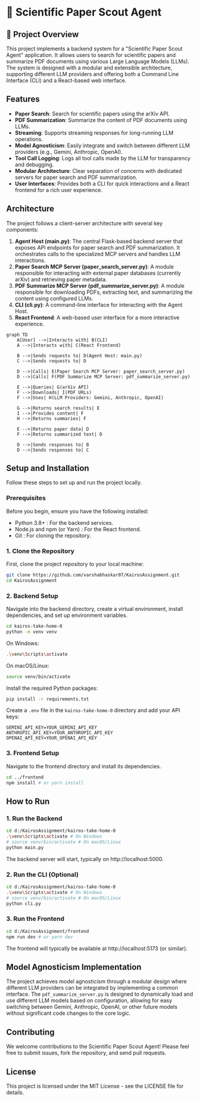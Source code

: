 
# 🧠 Scientific Paper Scout Agent

## 📌 Project Overview

This project implements a backend system for a "Scientific Paper Scout Agent" application. It allows users to search for scientific papers and summarize PDF documents using various Large Language Models (LLMs). The system is designed with a modular and extensible architecture, supporting different LLM providers and offering both a Command Line Interface (CLI) and a React-based web interface.

## Features

-   **Paper Search**: Search for scientific papers using the arXiv API.
-   **PDF Summarization**: Summarize the content of PDF documents using LLMs.
-   **Streaming**: Supports streaming responses for long-running LLM operations.
-   **Model Agnosticism**: Easily integrate and switch between different LLM providers (e.g., Gemini, Anthropic, OpenAI).
-   **Tool Call Logging**: Logs all tool calls made by the LLM for transparency and debugging.
-   **Modular Architecture**: Clear separation of concerns with dedicated servers for paper search and PDF summarization.
-   **User Interfaces**: Provides both a CLI for quick interactions and a React frontend for a rich user experience.

## Architecture

The project follows a client-server architecture with several key components:

1.  **Agent Host (main.py)**: The central Flask-based backend server that exposes API endpoints for paper search and PDF summarization. It orchestrates calls to the specialized MCP servers and handles LLM interactions.
2.  **Paper Search MCP Server (paper_search_server.py)**: A module responsible for interacting with external paper databases (currently arXiv) and retrieving paper metadata.
3.  **PDF Summarize MCP Server (pdf_summarize_server.py)**: A module responsible for downloading PDFs, extracting text, and summarizing the content using configured LLMs.
4.  **CLI (cli.py)**: A command-line interface for interacting with the Agent Host.
5.  **React Frontend**: A web-based user interface for a more interactive experience.



```mermaid
graph TD
    A[User] -->|Interacts with| B(CLI) 
    A -->|Interacts with| C(React Frontend)

    B -->|Sends requests to| D(Agent Host: main.py)
    C -->|Sends requests to| D

    D -->|Calls| E(Paper Search MCP Server: paper_search_server.py)
    D -->|Calls| F(PDF Summarize MCP Server: pdf_summarize_server.py)

    E -->|Queries| G(arXiv API)
    F -->|Downloads| I(PDF URLs)
    F -->|Uses| H(LLM Providers: Gemini, Anthropic, OpenAI)

    G -->|Returns search results| E
    I -->|Provides content| F
    H -->|Returns summaries| F

    E -->|Returns paper data| D
    F -->|Returns summarized text| D

    D -->|Sends responses to| B
    D -->|Sends responses to| C
```
## Setup and Installation
Follow these steps to set up and run the project locally.

### Prerequisites
Before you begin, ensure you have the following installed:

- Python 3.8+ : For the backend services.
- Node.js and npm (or Yarn) : For the React frontend.
- Git : For cloning the repository.

### 1. Clone the Repository
First, clone the project repository to your local machine:
```bash
git clone https://github.com/varshabhaskar07/KairosAssignment.git
cd KairosAssignment
```

### 2. Backend Setup
Navigate into the backend directory, create a virtual environment, install dependencies, and set up environment variables.
```bash
cd kairos-take-home-0
python -m venv venv
```

On Windows:
```bash
.\venv\Scripts\activate
```

On macOS/Linux:
```bash
source venv/bin/activate
```

Install the required Python packages:
```bash
pip install -r requirements.txt
```

Create a `.env` file in the `kairos-take-home-0` directory and add your API keys:
```
GEMINI_API_KEY=YOUR_GEMINI_API_KEY
ANTHROPIC_API_KEY=YOUR_ANTHROPIC_API_KEY
OPENAI_API_KEY=YOUR_OPENAI_API_KEY
```

### 3. Frontend Setup
Navigate to the frontend directory and install its dependencies.
```bash
cd ../frontend
npm install # or yarn install
```

## How to Run

### 1. Run the Backend
```bash
cd d:/KairosAssignment/kairos-take-home-0
.\venv\Scripts\activate # On Windows
# source venv/bin/activate # On macOS/Linux
python main.py
```
The backend server will start, typically on http://localhost:5000.

### 2. Run the CLI (Optional)
```bash
cd d:/KairosAssignment/kairos-take-home-0
.\venv\Scripts\activate # On Windows
# source venv/bin/activate # On macOS/Linux
python cli.py
```

### 3. Run the Frontend
```bash
cd d:/KairosAssignment/frontend
npm run dev # or yarn dev
```
The frontend will typically be available at http://localhost:5173 (or similar).

## Model Agnosticism Implementation
The project achieves model agnosticism through a modular design where different LLM providers can be integrated by implementing a common interface. The `pdf_summarize_server.py` is designed to dynamically load and use different LLM models based on configuration, allowing for easy switching between Gemini, Anthropic, OpenAI, or other future models without significant code changes to the core logic.

## Contributing
We welcome contributions to the Scientific Paper Scout Agent! Please feel free to submit issues, fork the repository, and send pull requests.

## License
This project is licensed under the MIT License - see the LICENSE file for details.
